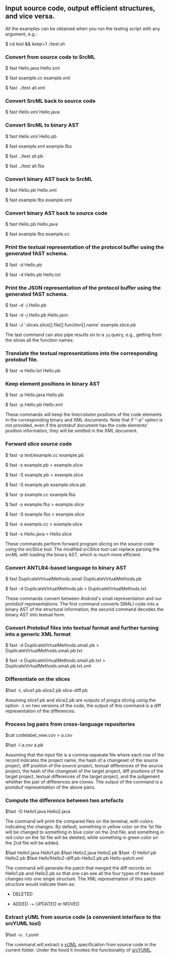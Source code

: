 ## Input source code, output efficient structures, and vice versa. 

All the examples can be obtained when you run the testing script 
with any argument, e.g.:

  $ cd test && keep=1 ./test.sh

### Convert from source code to SrcML

  $ fast Hello.java Hello.xml

  $ fast example.cc example.xml

  $ fast ../test all.xml

### Convert SrcML back to source code

  $ fast Hello.xml Hello.java

### Convert SrcML to binary AST

  $ fast Hello.xml Hello.pb

  $ fast example.xml example.fbs

  $ fast ../test all.pb

  $ fast ../test all.fbs

### Convert binary AST back to SrcML

  $ fast Hello.pb Hello.xml

  $ fast example.fbs example.xml

### Convert binary AST back to source code

  $ fast Hello.pb Hello.java
  
  $ fast example.fbs example.cc

### Print the textual representation of the protocol buffer using the generated fAST schema.

  $ fast -d Hello.pb

  $ fast -d Hello.pb Hello.txt

### Print the JSON representation of the protocol buffer using the generated fAST schema. 

  $ fast -d -j Hello.pb

  $ fast -d -j Hello.pb Hello.json

  $ fast -J '.slices.slice[].file[].function[].name' example.slice.pb

The last command can also pipe results on to a `jq` query, e.g., getting from the slices all the function names.

### Translate the textual representations into the corresponding protobuf file. 

  $ fast -e Hello.txt Hello.pb
  
### Keep element positions in binary AST

  $ fast -p Hello.java Hello.pb
  
  $ fast -p Hello.pb Hello.xml

These commands will keep the line/column positions of the code elements in the
corresponding binary and XML documents.  Note that if "-p" option is not
provided, even if the protobuf document has the code elements' position
information, they will be omitted in the XML document.

### Forward slice source code

  $ fast -p test/example.cc example.pb
  
  $ fast -s example.pb > example.slice
  
  $ fast -S example.pb > example.slice

  $ fast -S example.pb example.slice.pb

  $ fast -p example.cc example.fbs
	
  $ fast -s example.fbs > example.slice
	
  $ fast -S example.fbs > example.slice
	
  $ fast -s example.cc > example.slice

  $ fast -s Hello.java > Hello.slice

These commands perform forward program slicing on the source code using the
srcSlice tool.  The modified srcSlice tool can replace parsing the srcML with
loading the binary AST, which is much more efficient.

### Convert ANTLR4-based language to binary AST
  $ fast DuplicateVirtualMethods.smali DuplicateVirtualMethods.pb
  
  $ fast -d DuplicateVirtualMethods.pb > DuplicateVirtualMethods.txt
  
These commands convert between Android's smali representation and our protobuf
representations. The first command converts SMALI code into a binary AST of the
structural information; the second command decodes the binary AST into textual
form. 

### Convert Protobuf files into textual format and further turning into a generic XML format
  $ fast -d DuplicateVirtualMethods.smali.pb > DuplicateVirtualMethods.smali.pb.txt

  $ fast -x DuplicateVirtualMethods.smali.pb.txt > DuplicateVirtualMethods.smali.pb.txt.xml

### Differentiate on the slices

  $fast -L slice1.pb slice2.pb slice-diff.pb

Assuming slice1.pb and slice2.pb are outputs of progra slicing using the option
`-S` on two versions of the code, the output of this command is a diff
representation of the differences.

### Process log pairs from cross-language repositories
  $cat codelabel_new.csv > a.csv

  $fast -l a.csv a.pb

Assuming that the input file is a comma-separate file where each row of the
record indicates the project name, the hash of a changeset of the source
project, diff position of the source project, textual differences of the source
project, the hash of the changeset of the target project, diff positions of the
target project, textual differences of the target project, and the judgement
whether the pair of differences are clones.  The output of the command is a
protobuf representation of the above pairs.

### Compute the difference between two artefacts

  $fast -D Hello1.java Hello2.java

The command will print the compared files on the terminal, with colors
indicating the changes.  By default, something in yellow color on the 1st file
will be changed to something in blue color on the 2nd file; and something in
red color on the 1st file will be deleted, while something in green color on
the 2nd file will be added.

  $fast Hello1.java Hello1.pb
  $fast Hello2.java Hello2.pb
  $fast -D Hello1.pb Hello2.pb
  $fast Hello1Hello2-diff.pb-Hello2.pb.pb Hello-patch.xml

The command will generate the patch that merged the diff records on Hello1.pb and
Hello2.pb so that one can see all the four types of tree-based changes into 
one single structure. The XML representation of this patch structure would indicate
them as:
   -  DELETED
   +  ADDED
  -+  UPDATED or MOVED

### Extract yUML from source code (a convenient interface to the srcYUML tool)

  $fast -u . t.yuml

The command will extract a [yUML](https://yuml.me) specification from source code in the current folder. 
Under the hood it invokes the functionality of [srcYUML](https://github.com/srcML/srcUML).

